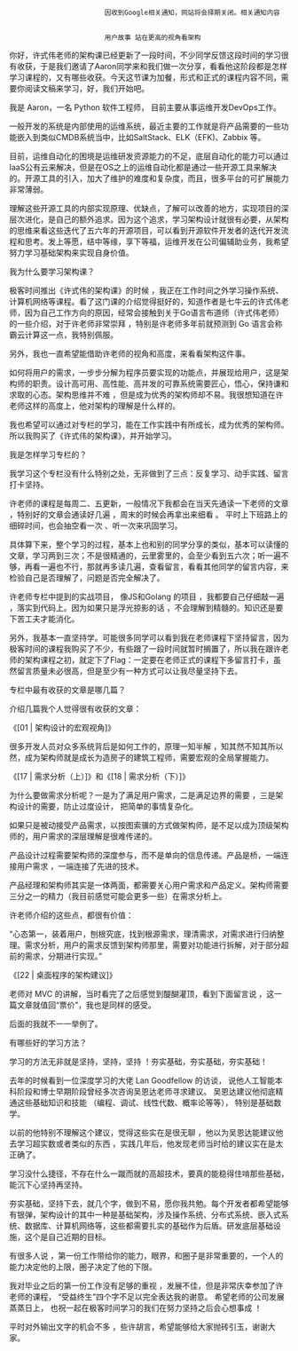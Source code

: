 
                            
                            因收到Google相关通知，网站将会择期关闭。相关通知内容
                            
                            
                            用户故事 站在更高的视角看架构
                            
你好，许式伟老师的架构课已经更新了一段时间，不少同学反馈这段时间的学习很有收获，于是我们邀请了Aaron同学来和我们做一次分享，看看他这阶段都是怎样学习课程的，又有哪些收获。今天这节课为加餐，形式和正式的课程内容不同，需要你阅读文稿来学习，好，我们开始吧。


我是 Aaron，一名 Python 软件工程师， 目前主要从事运维开发DevOps工作。

一般开发的系统是内部使用的运维系统，最近主要的工作就是将产品需要的一些功能嵌入到类似CMDB系统当中，比如SaltStack、ELK（EFK)、Zabbix 等。

目前，运维自动化的困境是运维研发资源能力的不足，底层自动化的能力可以通过IaaS公有云来解决，但是在OS之上的运维自动化都是通过一些开源工具来解决的。开源工具的引入，加大了维护的难度和复杂度，而且，很多平台的可扩展能力非常薄弱。

理解这些开源工具的内部实现原理、优缺点，了解可以改善的地方，实现项目的深层次进化，是自己的额外追求。因为这个追求，学习架构设计就很有必要，从架构的思维来看这些迭代了五六年的开源项目，可以看到开源软件开发者的迭代开发流程和思考。发上等愿，结中等缘，享下等福，运维开发在公司偏辅助业务，我希望努力学习基础架构来实现自身价值。

我为什么要学习架构课？

极客时间推出《许式伟的架构课》的时候 ，我正在工作时间之外学习操作系统、计算机网络等课程。看了这门课的介绍觉得挺好的，知道作者是七牛云的许式伟老师，因为自己工作方向的原因，经常会接触到关于Go语言布道师（许式伟老师）的一些介绍，对于许老师非常崇拜 ，特别是许老师多年前就预测到 Go 语言会称霸云计算这一点，我特别佩服。

另外，我也一直希望能借助许老师的视角和高度，来看看架构这件事。

如何将用户的需求，一步步分解为程序员要实现的功能点，并展现给用户，这是架构师的职责。设计高可用、高性能、高并发的可靠系统需要匠心，悟心，保持谦和求取的心态。架构思维并不难 ，但是成为优秀的架构师却不易。我很想知道在许老师这样的高度上，他对架构的理解是什么样的。

我也希望可以通过对专栏的学习，能在工作实践中有所成长，成为优秀的架构师。所以我购买了《许式伟的架构课》，并开始学习。

我是怎样学习专栏的？

我学习这个专栏没有什么特别之处，无非做到了三点：反复学习、动手实践、留言打卡坚持。

许老师的课程是每周二、五更新，一般情况下我都会在当天先通读一下老师的文章 ，特别好的文章会通读好几遍 ，周末的时候会再拿出来细看 。 平时上下班路上的细碎时间，也会抽空看一次 、听一次来巩固学习。

具体算下来，整个学习的过程，基本上也和别的同学分享的类似，基本可以读懂的文章，学习两到三次；不是很精通的，云里雾里的，会至少看到五六次；听一遍不够，再看一遍也不行，那就再多读几遍，查看留言，看看其他同学的留言内容，来检验自己是否理解了，问题是否完全解决了。

许老师专栏中提到的实战项目， 像JS和Golang 的项目 ，我都要自己仔细敲一遍 ，落实到代码上。因为如果只是浮光掠影的话 ，不会理解到精髓的。知识还是要下苦工夫才能消化。

另外，我基本一直坚持学。可能很多同学可以看到我在老师课程下坚持留言，因为极客时间的课程我购买了不少，有些跟了一段时间就暂时搁置了，所以我在跟许老师的架构课程之初，就定下了Flag：一定要在老师正式的课程下多留言打卡，虽然留言质量未必很高，但是至少有一种方式可以让我尽量坚持下去。

专栏中最有收获的文章是哪几篇？

介绍几篇我个人觉得很有收获的文章：


《[01 | 架构设计的宏观视角]》


很多开发人员对众多系统背后是如何工作的，原理一知半解 ，知其然不知其所以然，成为架构师就是成长为造房子的建筑工程师，需要宏观的全局掌握能力。


《[17 | 需求分析（上）]》和《[18 | 需求分析（下）]》


为什么要做需求分析呢？一是为了满足用户需求，二是满足边界的需要 ，三是架构设计的需要，防止过度设计， 把简单的事情复杂化。

如果只是被动接受产品需求，以按图索骥的方式做架构师，是不足以成为顶级架构师的，用户需求的深层理解是很难传递的。

产品设计过程需要架构师的深度参与，而不是单向的信息传递。产品是桥，一端连接用户需求 ，一端连接了先进的技术。

产品经理和架构师其实是一体两面，都需要关心用户需求和产品定义。架构师需要三分之一的精力（我目前感觉可能会更多一些）在需求分析上。

许老师介绍的这些点，都很有价值：

“心态第一，装着用户，刨根究底，找到根源需求，理清需求，对需求进行归纳整理。需求分析，用户的需求反馈到架构师那里，需要对功能进行拆解，对于部分超前的需求，分期进行实现。”


《[22 | 桌面程序的架构建议]》


老师对 MVC 的讲解，当时看完了之后感觉到醍醐灌顶，看到下面留言说 ，这一篇文章就值回“票价”，我也是同样的感受。

后面的我就不一一举例了。

有哪些好的学习方法？

学习的方法无非就是坚持，坚持，坚持 ！夯实基础，夯实基础，夯实基础！

去年的时候看到一位深度学习的大佬 Lan Goodfellow 的访谈， 说他人工智能本科阶段和博士早期阶段曾经多次咨询吴恩达老师寻求建议。 吴恩达建议他彻底精通这些基础知识和技能 （编程、调试、线性代数、概率论等等）， 特别是基础数学。

以前的他特别不理解这个建议，觉得这些实在是很无聊 ，他以为吴恩达能建议他去学习超实数或者类似的东西 ，实践几年后，他发现老师当时给的建议实在是太正确了。

学习没什么捷径，不存在什么一蹴而就的高超技术，要真的能稳得住啃那些基础，能沉下心坚持再坚持。

夯实基础，坚持下去，就几个字，做到不易，愿你我共勉。每个开发者都希望能够有银弹，架构设计的其中一种是基础架构，涉及操作系统、分布式系统、嵌入式系统、数据库、计算机网络等，这些都需要扎实的基础作为后盾。研发底层基础设施，这个是自己近期的目标。

有很多人说 ，第一份工作带给你的能力，眼界，和圈子是非常重要的，一个人的能力决定他的上限，圈子决定了他的下限。

我对毕业之后的第一份工作没有足够的重视 ，发展不佳，但是非常庆幸参加了许老师的课程， “受益终生”四个字不足以完全表达我的谢意。 希望老师的公司发展蒸蒸日上， 也祝一起在极客时间学习的我们在努力坚持之后会心想事成 ！

平时对外输出文字的机会不多 ，些许胡言，希望能够给大家抛砖引玉，谢谢大家。

                        
                        
                            